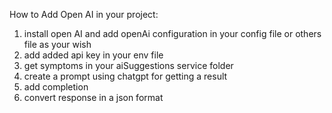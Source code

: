 How to Add Open AI in your project: 
1. install open AI and add openAi configuration in your config file or others file as your wish
2. add added api key in your env file 
3. get symptoms in your aiSuggestions service folder
4. create a prompt using chatgpt for getting a result 
5. add completion
6. convert response in a json format 
